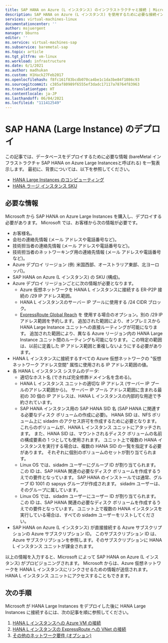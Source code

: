 ```yaml
---
title: SAP HANA on Azure (L インスタンス) のインフラストラクチャと接続 | Microsoft Docs
description: SAP HANA on Azure (L インスタンス) を使用するために必要な接続インフラストラクチャを構成します。
services: virtual-machines-linux
documentationcenter: ''
author: msjuergent
manager: bburns
editor: ''
ms.service: virtual-machines-sap
ms.subservice: baremetal-sap
ms.topic: article
ms.tgt_pltfrm: vm-linux
ms.workload: infrastructure
ms.date: 6/1/2021
ms.author: madhukan
ms.custom: H1Hack27Feb2017
ms.openlocfilehash: f8fc161f83bcdb070ca4be1c1da3be84f1086c93
ms.sourcegitcommit: c385af80989f6555ef3dadc17117a78764f83963
ms.translationtype: HT
ms.contentlocale: ja-JP
ms.lasthandoff: 06/04/2021
ms.locfileid: "111412549"
---
```

# <a name="sap-hana-large-instances-deployment"></a>SAP HANA (Large Instance) のデプロイ 

この記事では、データベースをデプロイするために必要な情報 (bareMetal インフラストラクチャ SAP HANA on Azure Large Instancesと呼ばれる) を一覧表示します。 最初に、背景については、以下を参照してください。
- [HANA Large Instances のコンピューティング](hana-know-terms.md)
-  [HANA ラージ インスタンス SKU](hana-available-skus.md)

## <a name="required-information"></a>必要な情報

Microsoft から SAP HANA on Azure Large Instances を購入し、デプロイする必要があります。 Microsoft では、お客様から次の情報が必要です。

- お客様名。
- 会社の連絡先情報 (メール アドレスや電話番号など)。
- 技術担当者の連絡先情報 (メール アドレスや電話番号など)。
- 技術担当者のネットワーキング用の連絡先情報 (メール アドレスや電話番号など)。
- Azure デプロイ リージョン (例: 米国西部、オーストラリア東部、北ヨーロッパ)。
- SAP HANA on Azure (L インスタンス) の SKU (構成)。
- Azure デプロイ リージョンごとに次の情報が必要となります。
    - Azure 仮想ネットワークを HANA L インスタンスに接続する ER-P2P 接続の /29 IP アドレス範囲。
    - HANA L インスタンスのサーバー IP プールに使用する /24 CIDR ブロック。
    - [ExpressRoute Global Reach](../../../expressroute/expressroute-global-reach.md) を 使用する場合のオプション。別の /29 IP アドレス範囲を予約します。 追加された範囲により、オンプレミスから HANA Large Instance ユニットへの直接ルーティングが可能になります。 追加された範囲により、異なる Azure リージョン内の HANA Large Instance ユニット間のルーティングも可能になります。 この特定の範囲は、以前に定義した IP アドレス範囲と重複しないようにする必要があります。
- HANA L インスタンスに接続するすべての Azure 仮想ネットワークの "仮想ネットワーク アドレス空間" 属性に使用される IP アドレス範囲の値。
- 各 HANA L インスタンス システムのデータ:
  - 適切なホスト名 (できれば完全修飾ドメイン名を含める)。
  - HANA L インスタンス ユニットの適切な IP アドレス (サーバー IP プールのアドレス範囲から)。 サーバー IP プール アドレス範囲に含まれる最初の 30 個の IP アドレスは、HANA L インスタンスの内部的な用途で予約されています。
  - SAP HANA インスタンス用の SAP HANA SID 名 (SAP HANA に関連する必要なディスク ボリュームの作成に必要)。 HANA SID は、NFS ボリューム上に sidadm のアクセス許可を作成するために必要となります。 これらのボリュームが、HANA L インスタンス ユニットにアタッチされます。 また、HANA SID は、マウントされるディスク ボリュームの名前の構成要素の 1 つとしても使用されます。 ユニット上で複数の HANA インスタンスを実行する場合は、複数の HANA SID の一覧を指定する必要があります。 それぞれに個別のボリュームのセットが割り当てられます。
  - Linux OS では、sidadm ユーザーにグループ ID が割り当てられます。 この ID は、SAP HANA 関連の必要なディスク ボリュームを作成するうえでの要件となっています。 SAP HANA のインストールでは通常、グループ ID 1001 の sapsys グループが作成されます。 sidadm ユーザーは、そのグループに属しています。
  - Linux OS では、sidadm ユーザーにユーザー ID が割り当てられます。 この ID は、SAP HANA 関連の必要なディスク ボリュームを作成するうえでの要件となっています。 ユニット上で複数の HANA インスタンスを実行している場合は、すべての sidadm ユーザーをリストしてください。 
- SAP HANA on Azure (L インスタンス) が直接接続する Azure サブスクリプションの Azure サブスクリプション ID。 このサブスクリプション ID は、Azure サブスクリプションを参照します。そのサブスクリプションに HANA L インスタンス ユニットが課金されます。

以上の情報を入力すると、Microsoft によって SAP HANA on Azure (L インスタンス) がプロビジョニングされます。 Microsoft からは、Azure 仮想ネットワークを HANA L インスタンスにリンクさせるための情報が送信されます。 HANA L インスタンス ユニットにアクセスすることもできます。

## <a name="next-steps"></a>次の手順

Microsoft が HANA Large Instances をデプロイした後に HANA Large Instances に接続するには、次の記事を順に参照してください。

1. [HANA L インスタンスへの Azure VM の接続](hana-connect-azure-vm-large-instances.md)
2. [HANA L インスタンスの ExpressRoute への VNet の接続](hana-connect-vnet-express-route.md)
3. [その他のネットワーク要件 (オプション)](hana-additional-network-requirements.md)
